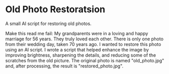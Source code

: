 # Old Photo Restoratsion
A small AI script for restoring old photos.

Make this read me fail: My grandparents were in a loving and happy marriage for 56 years. They truly loved each other. There is only one photo from their wedding day, taken 70 years ago. I wanted to restore this photo using an AI script. I wrote a script that helped enhance the image by improving brightness, sharpening the details, and reducing some of the scratches from the old picture. The original photo is named "old_photo.jpg" and, after processing, the result is "restored_photo.jpg".
